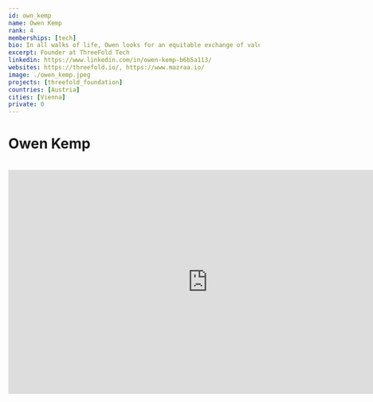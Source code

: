 ```yaml
---
id: own_kemp
name: Owen Kemp
rank: 4
memberships: [tech]
bio: In all walks of life, Owen looks for an equitable exchange of value and believes in doing everything in a socially responsible way. He loves working with diverse teams as they best represent our amazing planet. Emerging markets have been his passion and his profession. he has travelled to almost 150 countries helping local teams to flourish. Once described as an optimist and anarchist. he has humour and enjoys doing things in an unconventional way.
excerpt: Founder at ThreeFold Tech
linkedin: https://www.linkedin.com/in/owen-kemp-b6b5a113/
websites: https://threefold.io/, https://www.mazraa.io/
image: ./owen_kemp.jpeg
projects: [threefold_foundation]
countries: [Austria]
cities: [Vienna]
private: 0
---
```

# Owen Kemp

<BR>

<iframe src="https://player.vimeo.com/video/413145439" width="800" height="450" frameborder="0" allow="autoplay; fullscreen" allowfullscreen></iframe>

<BR>



